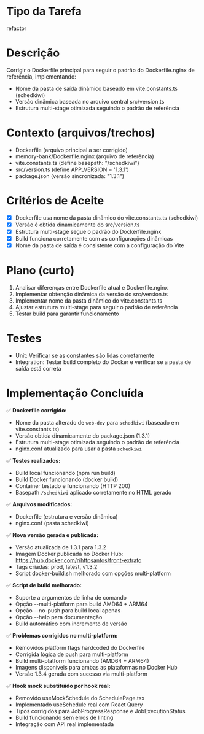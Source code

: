 # Tipo da Tarefa
refactor

# Descrição
Corrigir o Dockerfile principal para seguir o padrão do Dockerfile.nginx de referência, implementando:
- Nome da pasta de saída dinâmico baseado em vite.constants.ts (schedkiwi)
- Versão dinâmica baseada no arquivo central src/version.ts
- Estrutura multi-stage otimizada seguindo o padrão de referência

# Contexto (arquivos/trechos)
- Dockerfile (arquivo principal a ser corrigido)
- memory-bank/Dockerfile.nginx (arquivo de referência)
- vite.constants.ts (define basepath: "/schedkiwi")
- src/version.ts (define APP_VERSION = '1.3.1')
- package.json (versão sincronizada: "1.3.1")

# Critérios de Aceite
- [x] Dockerfile usa nome da pasta dinâmico do vite.constants.ts (schedkiwi)
- [x] Versão é obtida dinamicamente do src/version.ts
- [x] Estrutura multi-stage segue o padrão do Dockerfile.nginx
- [x] Build funciona corretamente com as configurações dinâmicas
- [x] Nome da pasta de saída é consistente com a configuração do Vite

# Plano (curto)
1) Analisar diferenças entre Dockerfile atual e Dockerfile.nginx
2) Implementar obtenção dinâmica da versão do src/version.ts
3) Implementar nome da pasta dinâmico do vite.constants.ts
4) Ajustar estrutura multi-stage para seguir o padrão de referência
5) Testar build para garantir funcionamento

# Testes
- Unit: Verificar se as constantes são lidas corretamente
- Integration: Testar build completo do Docker e verificar se a pasta de saída está correta

# Implementação Concluída
✅ **Dockerfile corrigido:**
- Nome da pasta alterado de `web-dev` para `schedkiwi` (baseado em vite.constants.ts)
- Versão obtida dinamicamente do package.json (1.3.1)
- Estrutura multi-stage otimizada seguindo o padrão de referência
- nginx.conf atualizado para usar a pasta `schedkiwi`

✅ **Testes realizados:**
- Build local funcionando (npm run build)
- Build Docker funcionando (docker build)
- Container testado e funcionando (HTTP 200)
- Basepath `/schedkiwi` aplicado corretamente no HTML gerado

✅ **Arquivos modificados:**
- Dockerfile (estrutura e versão dinâmica)
- nginx.conf (pasta schedkiwi)

✅ **Nova versão gerada e publicada:**
- Versão atualizada de 1.3.1 para 1.3.2
- Imagem Docker publicada no Docker Hub: https://hub.docker.com/r/httpsantos/front-extrato
- Tags criadas: prod, latest, v1.3.2
- Script docker-build.sh melhorado com opções multi-platform

✅ **Script de build melhorado:**
- Suporte a argumentos de linha de comando
- Opção --multi-platform para build AMD64 + ARM64
- Opção --no-push para build local apenas
- Opção --help para documentação
- Build automático com incremento de versão

✅ **Problemas corrigidos no multi-platform:**
- Removidos platform flags hardcoded do Dockerfile
- Corrigida lógica de push para multi-platform
- Build multi-platform funcionando (AMD64 + ARM64)
- Imagens disponíveis para ambas as plataformas no Docker Hub
- Versão 1.3.4 gerada com sucesso via multi-platform

✅ **Hook mock substituído por hook real:**
- Removido useMockSchedule do SchedulePage.tsx
- Implementado useSchedule real com React Query
- Tipos corrigidos para JobProgressResponse e JobExecutionStatus
- Build funcionando sem erros de linting
- Integração com API real implementada
